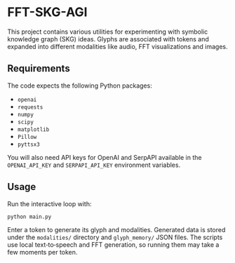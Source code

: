 # FFT-SKG-AGI

This project contains various utilities for experimenting with symbolic knowledge graph (SKG) ideas. Glyphs are associated with tokens and expanded into different modalities like audio, FFT visualizations and images.

## Requirements

The code expects the following Python packages:

- `openai`
- `requests`
- `numpy`
- `scipy`
- `matplotlib`
- `Pillow`
- `pyttsx3`

You will also need API keys for OpenAI and SerpAPI available in the `OPENAI_API_KEY` and `SERPAPI_API_KEY` environment variables.

## Usage

Run the interactive loop with:

```bash
python main.py
```

Enter a token to generate its glyph and modalities. Generated data is stored under the `modalities/` directory and `glyph_memory/` JSON files.  The scripts use local text‑to‑speech and FFT generation, so running them may take a few moments per token.

